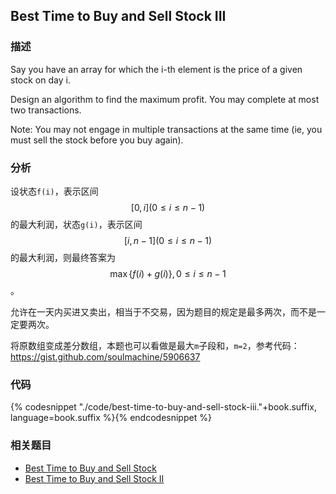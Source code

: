 ## Best Time to Buy and Sell Stock III


### 描述

Say you have an array for which the i-th element is the price of a given stock on day i.

Design an algorithm to find the maximum profit. You may complete at most two transactions.

Note: You may not engage in multiple transactions at the same time (ie, you must sell the stock before you buy again).


### 分析

设状态`f(i)`，表示区间$$[0,i](0 \leq i \leq n-1)$$的最大利润，状态`g(i)`，表示区间$$[i, n-1](0 \leq i \leq n-1)$$的最大利润，则最终答案为$$\max\left\{f(i)+g(i)\right\},0 \leq i \leq n-1$$。

允许在一天内买进又卖出，相当于不交易，因为题目的规定是最多两次，而不是一定要两次。

将原数组变成差分数组，本题也可以看做是最大`m`子段和，`m=2`，参考代码：<https://gist.github.com/soulmachine/5906637>


### 代码

{% codesnippet "./code/best-time-to-buy-and-sell-stock-iii."+book.suffix, language=book.suffix %}{% endcodesnippet %}


### 相关题目

* [Best Time to Buy and Sell Stock](../greedy/best-time-to-buy-and-sell-stock.md)
* [Best Time to Buy and Sell Stock II](../greedy/best-time-to-buy-and-sell-stock-ii.md)
